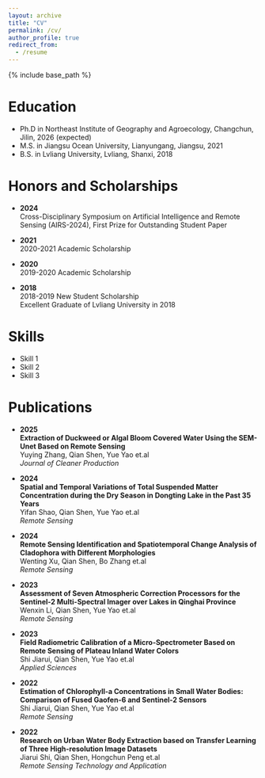 ```yaml
---
layout: archive
title: "CV"
permalink: /cv/
author_profile: true
redirect_from:
  - /resume
---
```


{% include base_path %}

Education
======
* Ph.D in Northeast Institute of Geography and Agroecology, Changchun, Jilin, 2026 (expected)
* M.S. in Jiangsu Ocean University, Lianyungang, Jiangsu, 2021
* B.S. in Lvliang University, Lvliang, Shanxi, 2018

Honors and Scholarships
======
- **2024**  
  Cross-Disciplinary Symposium on Artificial Intelligence and Remote Sensing (AIRS-2024), First Prize for Outstanding Student Paper  

- **2021**  
  2020-2021 Academic Scholarship  

- **2020**  
  2019-2020 Academic Scholarship  

- **2018**  
  2018-2019 New Student Scholarship  
  Excellent Graduate of Lvliang University in 2018  
  
Skills
======
* Skill 1
* Skill 2
* Skill 3

Publications
======
- **2025**  
  **Extraction of Duckweed or Algal Bloom Covered Water Using the SEM-Unet Based on Remote Sensing**  
  Yuying Zhang, Qian Shen, Yue Yao et.al  
  *Journal of Cleaner Production*  

- **2024**  
  **Spatial and Temporal Variations of Total Suspended Matter Concentration during the Dry Season in Dongting Lake in the Past 35 Years**  
  Yifan Shao, Qian Shen, Yue Yao et.al  
  *Remote Sensing*  

- **2024**  
  **Remote Sensing Identification and Spatiotemporal Change Analysis of Cladophora with Different Morphologies**  
  Wenting Xu, Qian Shen, Bo Zhang et.al  
  *Remote Sensing*  

- **2023**  
  **Assessment of Seven Atmospheric Correction Processors for the Sentinel-2 Multi-Spectral Imager over Lakes in Qinghai Province**  
  Wenxin Li, Qian Shen, Yue Yao et.al  
  *Remote Sensing*  

- **2023**  
  **Field Radiometric Calibration of a Micro-Spectrometer Based on Remote Sensing of Plateau Inland Water Colors**  
  Shi Jiarui, Qian Shen, Yue Yao et.al  
  *Applied Sciences*  

- **2022**  
  **Estimation of Chlorophyll-a Concentrations in Small Water Bodies: Comparison of Fused Gaofen-6 and Sentinel-2 Sensors**  
  Shi Jiarui, Qian Shen, Yue Yao et.al  
  *Remote Sensing*  

- **2022**  
  **Research on Urban Water Body Extraction based on Transfer Learning of Three High-resolution Image Datasets**  
  Jiarui Shi, Qian Shen, Hongchun Peng et.al  
  *Remote Sensing Technology and Application*  
<!--
Talks
======
  <ul>{% for post in site.talks reversed %}
    {% include archive-single-talk-cv.html  %}
  {% endfor %}</ul>

Teaching
======
  <ul>{% for post in site.teaching reversed %}
    {% include archive-single-cv.html %}
  {% endfor %}</ul>
  
Service and leadership
======
* Currently signed in to 43 different slack teams
-->
